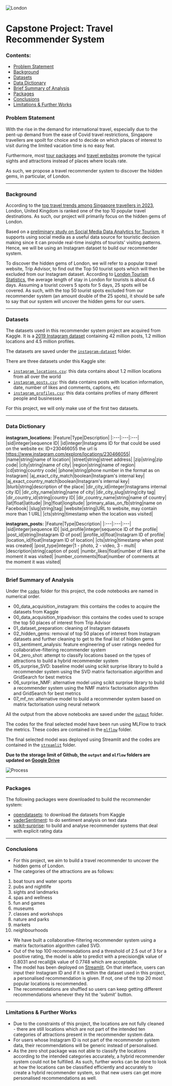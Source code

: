 ![London](https://ik.imgkit.net/3vlqs5axxjf/BTNE/uploadedImages/1_Sections/Traveler_Management/London%20Westminster.jpeg) 
# Capstone Project: Travel Recommender System

### Contents:
- [Problem Statement](#Problem-Statement)
- [Background](#Background) 
- [Datasets](#Datasets) 
- [Data Dictionary](#Data-Dictionary)
- [Brief Summary of Analysis](#Brief-Summary-of-Analysis)
- [Packages](#Packages)
- [Conclusions](#Conclusions)
- [Limitations & Further Works](#Limitations-&-Further-Works)

### Problem Statement
With the rise in the demand for international travel, especially due to the pent-up demand from the ease of Covid travel restrictions, Singapore travellers are spoilt for choice and to decide on which places of interest to visit during the limited vacation time is no easy feat. 

Furthermore, most [tour packages](https://www.chanbrothers.com/package-tours) and [travel websites](https://www.tripadvisor.com.sg/Attractions-g186338-Activities-oa0-London_England.html) promote the typical sights and attractions instead of places where locals rate.

As such, we propose a travel recommender system to discover the hidden gems, in particular, of London.

---

### Background

According to the [top travel trends among Singapore travellers in 2023](https://www.humanresourcesonline.net/top-travel-trends-among-singapore-travellers-in-2023), London, United Kingdom is ranked one of the top 10 popular travel destinations. As such, our project will primarily focus on the hidden gems of London.

Based on a [preliminary study on Social Media Data Analytics for Tourism](https://ceur-ws.org/Vol-1748/paper-12.pdf), it supports using social media as a useful data source for touristic decision making since it can provide real-time insights of tourists' visiting patterns. Hence, we will be using an Instagram dataset to build our recommender system.

To discover the hidden gems of London, we will refer to a popular travel website, Trip Advisor, to find out the Top 50 tourist spots which will then be excluded from our Instagram dataset. According to [London Tourism Statistics](https://gowithguide.com/blog/london-tourism-statistics-2023-all-you-need-to-know-5213), the average length of stay in London for tourists is about 4.6 days. Assuming a tourist covers 5 spots for 5 days, 25 spots will be covered. As such, with the top 50 tourist spots excluded from our recommender system (an amount double of the 25 spots), it should be safe to say that our system will uncover the hidden gems for our users.

---

### Datasets
The datasets used in this recommender system project are acquired from Kaggle. It is a [2019 Instagram dataset](https://www.kaggle.com/datasets/shmalex/instagram-dataset?select=instagram_posts.csv) containing 42 million posts, 1.2 million locations and 4.5 million profiles. 

The datasets are saved under the [`instagram-dataset`](./instagram-dataset/) folder.

There are three datasets under this Kaggle site:
* [`instagram_locations.csv`](./instagram-dataset/instagram_locations.csv): this data contains about 1.2 million locations from all over the world
* [`instagram_posts.csv`](./instagram-dataset/instagram_posts.csv): this data contains posts with location information, date, number of likes and comments, captions, etc
* [`instagram_profiles.csv`](./instagram-dataset/instagram_profiles.csv): this data contains profiles of many different people and businesses

For this project, we will only make use of the first two datasets.

---

### Data Dictionary

**instagram_locations:**
|Feature|Type|Description|
|:---|:---|:---| 
|sid|integer|sequence ID|
|id|integer|Instagrams ID for that could be used on the website ex: ID=230466055 the url is https://www.instagram.com/explore/locations/230466055|
|name|string|name of location|
|street|string|street address|
|zip|string|zip code|
|city|string|name of city|
|region|string|name of region|
|cd|string|country code|
|phone|string|phone number in the format as on Instagram|
|aj_exact_city_match|boolean|Instagram's internal key|
|aj_exact_country_match|boolean|Instagram's internal key|
|blurb|string|description of the place|
|dir_city_id|integer|Instagrams internal city ID|
|dir_city_name|string|name of city|
|dir_city_slug|string|city tag|
|dir_country_id|string|country ID|
|dir_country_name|string|name of country|
|lat|float|latitude|
|lng|float|longitude|
|primary_alias_on_fb|string|name on Facebook|
|slug|string|tag|
|website|string|URL to website, may contain more than 1 URL|
|cts|string|timestamp when the location was visited|

**instagram_posts:**
|Feature|Type|Description|
|:---|:---|:---| 
|sid|integer|sequence ID|
|sid_profile|integer|sequence ID of the profile|
|post_id|string|Instagram ID of post|
|profile_id|float|Instagram ID of profile|
|location_id|float|Instagram ID of location|
|cts|string|timestamp when post was created|
|post_type|integer|1 - photo, 2 - video, 3 - multi|
|description|string|caption of post|
|numbr_likes|float|number of likes at the moment it was visited|
|number_comments|float|number of comments at the moment it was visited|

---

### Brief Summary of Analysis
Under the [`codes`](./codes/) folder for this project, the code notebooks are named in numerical order.
- 00_data_acquisition_instagram: this contains the codes to acquire the datasets from Kaggle
- 00_data_acquisition_tripadvisor: this contains the codes used to scrape the top 50 places of interest from Trip Advisor
- 01_dataset_preparation: cleaning of Instagram datasets
- 02_hidden_gems: removal of top 50 places of interest from Instagram datasets and further cleaning to get to the final list of hidden gems
- 03_sentiment_analysis: feature engineering of user ratings needed for collaborative-filtering recommender system
- 04_zero_shot: attempt to classify locations based on the types of attractions to build a hybrid recommender system
- 05_surprise_SVD: baseline model using scikit surprise library to build a recommender system using the SVD matrix factorisation algorithm and GridSearch for best metrics
- 06_surprise_NMF: alternative model using scikit surprise library to build a recommender system using the NMF matrix factorisation algorithm and GridSearch for best metrics
- 07_mf_nn: alternative model to build a recommender system based on matrix factorisation using neural network 

All the output from the above notebooks are saved under the [`output`](./codes/output/) folder.

The codes for the final selected model have been run using MLFlow to track the metrics. These codes are contained in the [`mlflow`](./mlflow/) folder.

The final selected model was deployed using Streamlit and the codes are contained in the [`streamlit`](https://github.com/joanne-ho-xq/streamlit-apps) folder.

**Due to the storage limit of Github, the `output` and `mlflow` folders are updated on [Google Drive](https://drive.google.com/drive/folders/15NQDBwd2ifhzPg-Yp37XV69JGe_BbLrw?usp=share_link)**

![Process](https://drive.google.com/file/d/15YTT3kSJyVGOER0YFi0jBEWpQprIsCYf/view?usp=share_link)

---

### Packages
The following packages were downloaded to build the recommender system:
- [opendatasets](https://pypi.org/project/opendatasets/): to download the datasets from Kaggle
- [vaderSentiment](https://pypi.org/project/vaderSentiment/): to do sentiment analysis on text data
- [scikit-surprise](https://pypi.org/project/scikit-surprise/): to build and analyse recommender systems that deal with explicit rating data

---

### Conclusions
- For this project, we aim to build a travel recommender to uncover the hidden gems of London.
- The categories of the attractions are as follows:
1. boat tours and water sports
1. pubs and nightlife
1. sights and landmarks
1. spas and wellness
1. fun and games
1. museums
1. classes and workshops
1. nature and parks
1. markets
1. neighbourhoods
- We have built a collaborative-filtering recommender system using a matrix factorisation algorithm called SVD. 
- Out of the top 100 recommendations and a threshold of 2.5 out of 3 for a positive rating, the model is able to predict with a precision@k value of 0.8031 and recall@k value of 0.7748 which are acceptable.
- The model has been deployed on [Streamlit](https://london-recsys.streamlit.app/). On that interface, users can input their Instagram ID and if it is within the dataset used in this project, a personalised recommendation is given. If not, one of the top 20 most popular locations is recommended.
- The recommendations are shuffled so users can keep getting different recommendations whenever they hit the 'submit' button.

---

### Limitations & Further Works
- Due to the constraints of this project, the locations are not fully cleaned - there are still locations which are not part of the intended ten categories of attractions present in the recommender system data.
- For users whose Instagram ID is not part of the recommender system data, their recommendations will be generic instead of personalised.
- As the zero shot package was not able to classify the locations according to the intended categories accurately, a hybrid recommender system could not be fulfilled. As such, further works can be done to look at how the locations can be classified efficiently and accurately to create a hybrid recommender system, so that new users can get more personalised recommendations as well.